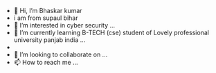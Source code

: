 - 👋 Hi, I’m Bhaskar kumar
- i am from supaul bihar
- 👀 I’m interested in cyber security ...
- 🌱 I’m currently learning B-TECH (cse) student of Lovely professional university panjab india ...
- 
- 💞️ I’m looking to collaborate on ...
- 📫 How to reach me ...

<!---
Bhaskar8601/Bhaskar8601 is a ✨ special ✨ repository because its `README.md` (this file) appears on your GitHub profile.
You can click the Preview link to take a look at your changes.
--->

